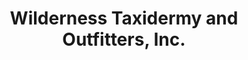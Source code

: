 ---
layout: repo
title: "Wilderness Taxidermy and Outfitters, Inc."
id: 4778
permalink: repos/4778/
---